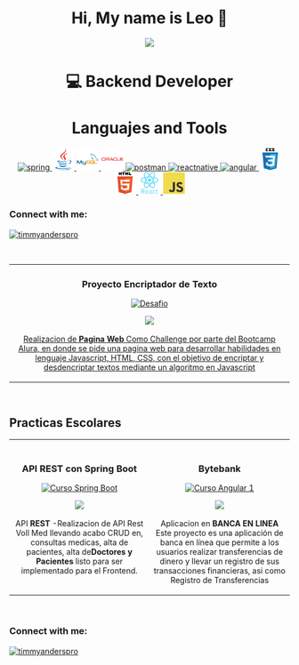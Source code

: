 <div align="center">
<h1 align="center">Hi, My name is Leo 👋</h1>
</div>
<div align="center">  
<img src="https://i.imgur.com/irLwEz2.gif">
</div>
<div align="center">
<h1 align="center">💻 Backend Developer</h1>
</div>
<div align="center"><h1 align="center">Languajes and Tools</h1>
<p align="center"><a href="https://spring.io/" target="_blank" rel="noreferrer"> <img src="https://www.vectorlogo.zone/logos/springio/springio-icon.svg" alt="spring" width="40" height="40"/> </a> <a href="https://www.java.com" target="_blank" rel="noreferrer"> <img src="https://raw.githubusercontent.com/devicons/devicon/master/icons/java/java-original.svg" alt="java" width="40" height="40"/> </a><a href="https://www.mysql.com/" target="_blank" rel="noreferrer"> <img src="https://raw.githubusercontent.com/devicons/devicon/master/icons/mysql/mysql-original-wordmark.svg" alt="mysql" width="40" height="40"/> </a> <a href="https://www.oracle.com/" target="_blank" rel="noreferrer"> <img src="https://raw.githubusercontent.com/devicons/devicon/master/icons/oracle/oracle-original.svg" alt="oracle" width="40" height="40"/> </a> <a href="https://postman.com" target="_blank" rel="noreferrer"> <img src="https://www.vectorlogo.zone/logos/getpostman/getpostman-icon.svg" alt="postman" width="40" height="40"/> </a> <a href="https://reactnative.dev/" target="_blank" rel="noreferrer"> <img src="https://reactnative.dev/img/header_logo.svg" alt="reactnative" width="40" height="40"/> </a>  <a href="https://angular.io" target="_blank" rel="noreferrer"> <img src="https://angular.io/assets/images/logos/angular/angular.svg" alt="angular" width="40" height="40"/> </a><a href="https://www.w3schools.com/css/" target="_blank" rel="noreferrer"> <img src="https://raw.githubusercontent.com/devicons/devicon/master/icons/css3/css3-original-wordmark.svg" alt="css3" width="40" height="40"/> </a><a href="https://www.w3.org/html/" target="_blank" rel="noreferrer"> <img src="https://raw.githubusercontent.com/devicons/devicon/master/icons/html5/html5-original-wordmark.svg" alt="html5" width="40" height="40"/> </a><a href="https://reactjs.org/" target="_blank" rel="noreferrer"> <img src="https://raw.githubusercontent.com/devicons/devicon/master/icons/react/react-original-wordmark.svg" alt="react" width="40" height="40"/> </a> <a href="https://developer.mozilla.org/en-US/docs/Web/JavaScript" target="_blank" rel="noreferrer"> <img src="https://raw.githubusercontent.com/devicons/devicon/master/icons/javascript/javascript-original.svg" alt="javascript" width="40" height="40"/> </a></p>
</div>
<h3 align="left">Connect with me:</h3>
<p align="left">
<a href="https://linkedin.com/in/leonardo562/" target="blank"><img align="center" src="https://raw.githubusercontent.com/rahuldkjain/github-profile-readme-generator/master/src/images/icons/Social/linked-in-alt.svg" alt="timmyanderspro" height="30" width="40" /></a>
</p>
<br>
<table>
<tr>
<td width="100%">
<h3 align="center">Proyecto Encriptador de Texto</h3>
<div align="center">
<a href="https://github.com/Comando562/Encriptador_Texto" target="_blank"><img src="https://i.imgur.com/HA4hxIX.jpg" width="800" alt="Desafio"></a>
<p>
<a href="https://github.com/Comando562/Encriptador_Texto" target="_blank">
<img src="https://img.shields.io/badge/CÓDIGO-ff9?style=for-the-badge&logo=github&logoColor=black">
</p>
</p>Realizacion de  <strong> Pagina Web </strong> Como Challenge por parte del Bootcamp Alura, en donde se pide una pagina web para desarrollar  habilidades en lenguaje Javascript, HTML, CSS, con el objetivo de encriptar y desdencriptar textos mediante un algoritmo en Javascript</p>
</div>
                                                                                      
</td>                                                    
</table>                                                                                 
</div>
<br>

## Practicas Escolares
<table>
<tr>
<td width="50%">
<h3 align="center">API REST con Spring Boot</h3>
<div align="center">
<a href="https://github.com/Comando562/API_SpringB_Medica" target="_blank"><img src="https://i.imgur.com/qTtkTqm.gif" width="400" alt="Curso Spring Boot"></a>
<p>
<a href="https://github.com/Comando562/API_SpringB_Medica" target="_blank">
<img src="https://img.shields.io/badge/C%C3%93DIGO-80ffaa?style=for-the-badge&logo=github&logoColor=black">
</a>
</p>
<p>API<strong> REST </strong> -Realizacion de API Rest Voll Med llevando acabo CRUD en, consultas medicas, alta de pacientes, alta de<strong>Doctores y Pacientes </strong> listo para ser implementado para el Frontend.</p>
</div>
                                                                                      
</td>

<td width="50%">
               <br>
<h3 align="center">Bytebank</h3>
<div align="center">                                       
<a href="https://github.com/Comando562/PracticasAngularAlura" target="_blank"><img src="https://i.imgur.com/fROR4IY.gif" width="400" alt="Curso Angular 1"></a>
<br>
<p>
<a href="https://github.com/Comando562/PracticasAngularAlura" target="_blank">
<img src="https://img.shields.io/badge/C%C3%93DIGO-80ffaa?style=for-the-badge&logo=github&logoColor=black">
</a>
</p>
</p>Aplicacion en <strong> BANCA EN LINEA </strong> Este proyecto es una aplicación de banca en línea que permite a los usuarios realizar transferencias de dinero y llevar un registro de sus transacciones    financieras, asi como Registro de Transferencias</p>
</div>                                                             
</table>                                                                                 
</div>

<br>
<h3 align="left">Connect with me:</h3>
<p align="left">
<a href="https://linkedin.com/in/timmyanderspro" target="blank"><img align="center" src="https://raw.githubusercontent.com/rahuldkjain/github-profile-readme-generator/master/src/images/icons/Social/linked-in-alt.svg" alt="timmyanderspro" height="30" width="40" /></a>
</p>
